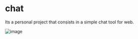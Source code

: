 # chat
Its a personal project that consists in a simple chat tool for web.

![image](https://user-images.githubusercontent.com/90324497/156832311-6399db1c-2576-43ec-bcd8-0338598962b0.png)

